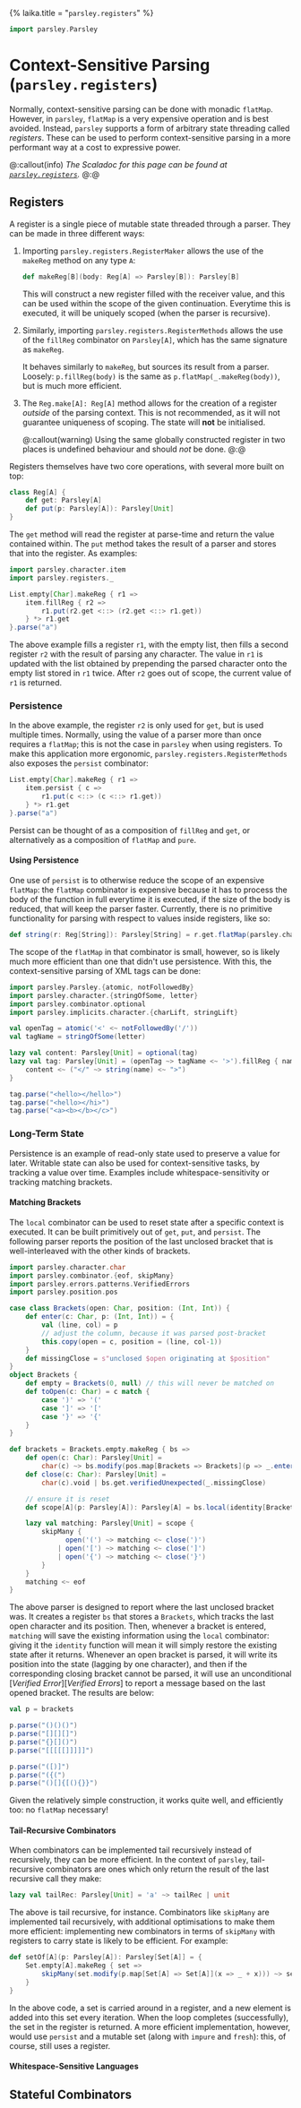 {%
laika.title = "`parsley.registers`"
%}

```scala mdoc:invisible
import parsley.Parsley
```

# Context-Sensitive Parsing (`parsley.registers`)
Normally, context-sensitive parsing can be done with monadic `flatMap`. However,
in `parsley`, `flatMap` is a very expensive operation and is best avoided.
Instead, `parsley` supports a form of arbitrary state threading called *registers*. These can be used to perform context-sensitive parsing in a
more performant way at a cost to expressive power.

@:callout(info)
*The Scaladoc for this page can be found at [`parsley.registers`](@:api(parsley.registers$)).*
@:@

## Registers
A register is a single piece of mutable state threaded through a parser.
They can be made in three different ways:

1.  Importing `parsley.registers.RegisterMaker` allows the use of the `makeReg`
    method on any type `A`:

    ```scala
    def makeReg[B](body: Reg[A] => Parsley[B]): Parsley[B]
    ```

    This will construct a new register filled with the receiver value, and this can be used within the scope of the given continuation. Everytime this is
    executed, it will be uniquely scoped (when the parser is recursive).
2.  Similarly, importing `parsley.registers.RegisterMethods` allows the use of
    the `fillReg` combinator on `Parsley[A]`, which has the same signature as
    `makeReg`.

    It behaves similarly to `makeReg`, but sources its result from a parser.
    Loosely: `p.fillReg(body)` is the same as `p.flatMap(_.makeReg(body))`,
    but is much more efficient.
3.  The `Reg.make[A]: Reg[A]` method allows for the creation of a register
    *outside* of the parsing context. This is not recommended, as it will
    not guarantee uniqueness of scoping. The state will **not** be initialised.

    @:callout(warning)
    Using the same globally constructed register in two places is undefined
    behaviour and should *not* be done.
    @:@

Registers themselves have two core operations, with several more built on top:

```scala
class Reg[A] {
    def get: Parsley[A]
    def put(p: Parsley[A]): Parsley[Unit]
}
```

The `get` method will read the register at parse-time and return the value
contained within. The `put` method takes the result of a parser and stores
that into the register. As examples:

```scala mdoc:to-string
import parsley.character.item
import parsley.registers._

List.empty[Char].makeReg { r1 =>
    item.fillReg { r2 =>
        r1.put(r2.get <::> (r2.get <::> r1.get))
    } *> r1.get
}.parse("a")
```

The above example fills a register `r1`, with the empty list, then fills
a second register `r2` with the result of parsing any character. The value
in `r1` is updated with the list obtained by prepending the parsed character onto
the empty list stored in `r1` twice. After `r2` goes out of scope, the current
value of `r1` is returned.

### Persistence
In the above example, the register `r2` is only used for `get`, but is used
multiple times. Normally, using the value of a parser more than once requires
a `flatMap`; this is not the case in `parsley` when using registers. To make
this application more ergonomic, `parsley.registers.RegisterMethods` also
exposes the `persist` combinator:

```scala mdoc:to-string
List.empty[Char].makeReg { r1 =>
    item.persist { c =>
        r1.put(c <::> (c <::> r1.get))
    } *> r1.get
}.parse("a")
```

Persist can be thought of as a composition of `fillReg` and `get`, or
alternatively as a composition of `flatMap` and `pure`.

#### Using Persistence
One use of `persist` is to otherwise reduce the scope of an expensive `flatMap`:
the `flatMap` combinator is expensive because it has to process the body of the
function in full everytime it is executed, if the size of the body is reduced,
that will keep the parser faster. Currently, there is no primitive functionality
for parsing with respect to values inside registers, like so:

```scala mdoc:silent
def string(r: Reg[String]): Parsley[String] = r.get.flatMap(parsley.character.string(_))
```

The scope of the `flatMap` in that combinator is small, however, so is likely
much more efficient than one that didn't use persistence. With this, the
context-sensitive parsing of XML tags can be done:

```scala mdoc:to-string
import parsley.Parsley.{atomic, notFollowedBy}
import parsley.character.{stringOfSome, letter}
import parsley.combinator.optional
import parsley.implicits.character.{charLift, stringLift}

val openTag = atomic('<' <~ notFollowedBy('/'))
val tagName = stringOfSome(letter)

lazy val content: Parsley[Unit] = optional(tag)
lazy val tag: Parsley[Unit] = (openTag ~> tagName <~ '>').fillReg { name =>
    content <~ ("</" ~> string(name) <~ ">")
}

tag.parse("<hello></hello>")
tag.parse("<hello></hi>")
tag.parse("<a><b></b></c>")
```

### Long-Term State
Persistence is an example of read-only state used to preserve a value for
later. Writable state can also be used for context-sensitive tasks, by tracking
a value over time. Examples include whitespace-sensitivity or tracking matching
brackets.

#### Matching Brackets
The `local` combinator can be used to reset state after a specific context is
executed. It can be built primitively out of `get`, `put`, and `persist`. The
following parser reports the position of the last unclosed bracket that is
well-interleaved with the other kinds of brackets.

```scala mdoc:to-string
import parsley.character.char
import parsley.combinator.{eof, skipMany}
import parsley.errors.patterns.VerifiedErrors
import parsley.position.pos

case class Brackets(open: Char, position: (Int, Int)) {
    def enter(c: Char, p: (Int, Int)) = {
        val (line, col) = p
        // adjust the column, because it was parsed post-bracket
        this.copy(open = c, position = (line, col-1))
    }
    def missingClose = s"unclosed $open originating at $position"
}
object Brackets {
    def empty = Brackets(0, null) // this will never be matched on
    def toOpen(c: Char) = c match {
        case ')' => '('
        case ']' => '['
        case '}' => '{'
    }
}

def brackets = Brackets.empty.makeReg { bs =>
    def open(c: Char): Parsley[Unit] =
        char(c) ~> bs.modify(pos.map[Brackets => Brackets](p => _.enter(c, p)))
    def close(c: Char): Parsley[Unit] =
        char(c).void | bs.get.verifiedUnexpected(_.missingClose)

    // ensure it is reset
    def scope[A](p: Parsley[A]): Parsley[A] = bs.local(identity[Brackets])(p)

    lazy val matching: Parsley[Unit] = scope {
        skipMany {
              open('(') ~> matching <~ close(')')
            | open('[') ~> matching <~ close(']')
            | open('{') ~> matching <~ close('}')
        }
    }
    matching <~ eof
}
```

The above parser is designed to report where the last unclosed bracket
was. It creates a register `bs` that stores a `Brackets`, which tracks
the last open character and its position. Then, whenever a bracket is
entered, `matching` will save the existing information using the `local`
combinator: giving it the `identity` function will mean it will simply restore
the existing state after it returns. Whenever an open bracket is parsed, it
will write its position into the state (lagging by one character), and then
if the corresponding closing bracket cannot be parsed, it will use an
unconditional [*Verified Error*][*Verified Errors*] to report a message based on the last opened bracket. The results are below:

```scala mdoc:to-string
val p = brackets

p.parse("()()()")
p.parse("[][][]")
p.parse("{}[]()")
p.parse("[[[[[]]]]]")

p.parse("([)]")
p.parse("({(")
p.parse("()[]{[(){}}")
```

Given the relatively simple construction, it works
quite well, and efficiently too: no `flatMap` necessary!

#### Tail-Recursive Combinators
When combinators can be implemented tail recursively instead of
recursively, they can be more efficient. In the context of `parsley`,
tail-recursive combinators are ones which only return the result
of the last recursive call they make:

```scala
lazy val tailRec: Parsley[Unit] = 'a' ~> tailRec | unit
```

The above is tail recursive, for instance. Combinators like `skipMany`
are implemented tail recursively, with additional optimisations to make
them more efficient: implementing new combinators in terms of `skipMany`
with registers to carry state is likely to be efficient. For example:

```scala mdoc:silent
def setOf[A](p: Parsley[A]): Parsley[Set[A]] = {
    Set.empty[A].makeReg { set =>
        skipMany(set.modify(p.map[Set[A] => Set[A]](x => _ + x))) ~> set.get
    }
}
```

In the above code, a set is carried around in a register, and a new element
is added into this set every iteration. When the loop completes (successfully), the set in the register is returned. A more efficient implementation, however,
would use `persist` and a mutable set (along with `impure` and `fresh`): this, of course, still uses a register.

#### Whitespace-Sensitive Languages

## Stateful Combinators
